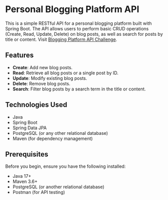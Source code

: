 # Personal Blogging Platform API

This is a simple RESTful API for a personal blogging platform built with Spring Boot. The API allows users to perform basic CRUD operations (Create, Read, Update, Delete) on blog posts, as well as search for posts by title or content.
Visit [Blogging Platform API Challenge](https://roadmap.sh/projects/blogging-platform-api).

## Features

- **Create**: Add new blog posts.
- **Read**: Retrieve all blog posts or a single post by ID.
- **Update**: Modify existing blog posts.
- **Delete**: Remove blog posts.
- **Search**: Filter blog posts by a search term in the title or content.

## Technologies Used

- Java
- Spring Boot
- Spring Data JPA
- PostgreSQL (or any other relational database)
- Maven (for dependency management)

## Prerequisites

Before you begin, ensure you have the following installed:

- Java 17+
- Maven 3.6+
- PostgreSQL (or another relational database)
- Postman (for API testing)

